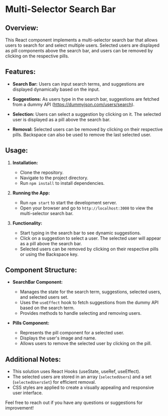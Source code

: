 # Multi-Selector Search Bar

## Overview:

This React component implements a multi-selector search bar that allows users to search for and select multiple users. Selected users are displayed as pill components above the search bar, and users can be removed by clicking on the respective pills.

## Features:

- **Search Bar:** Users can input search terms, and suggestions are displayed dynamically based on the input.

- **Suggestions:** As users type in the search bar, suggestions are fetched from a dummy API (https://dummyjson.com/users/search).

- **Selection:** Users can select a suggestion by clicking on it. The selected user is displayed as a pill above the search bar.

- **Removal:** Selected users can be removed by clicking on their respective pills. Backspace can also be used to remove the last selected user.

## Usage:

1. **Installation:**

   - Clone the repository.
   - Navigate to the project directory.
   - Run `npm install` to install dependencies.

2. **Running the App:**

   - Run `npm start` to start the development server.
   - Open your browser and go to `http://localhost:3000` to view the multi-selector search bar.

3. **Functionality:**
   - Start typing in the search bar to see dynamic suggestions.
   - Click on a suggestion to select a user. The selected user will appear as a pill above the search bar.
   - Selected users can be removed by clicking on their respective pills or using the Backspace key.

## Component Structure:

- **SearchBar Component:**

  - Manages the state for the search term, suggestions, selected users, and selected users set.
  - Uses the `useEffect` hook to fetch suggestions from the dummy API based on the search term.
  - Provides methods to handle selecting and removing users.

- **Pills Component:**
  - Represents the pill component for a selected user.
  - Displays the user's image and name.
  - Allows users to remove the selected user by clicking on the pill.

## Additional Notes:

- This solution uses React Hooks (useState, useRef, useEffect).
- The selected users are stored in an array (`selectedUsers`) and a set (`selectedUsersSet`) for efficient removal.
- CSS styles are applied to create a visually appealing and responsive user interface.

Feel free to reach out if you have any questions or suggestions for improvement!
